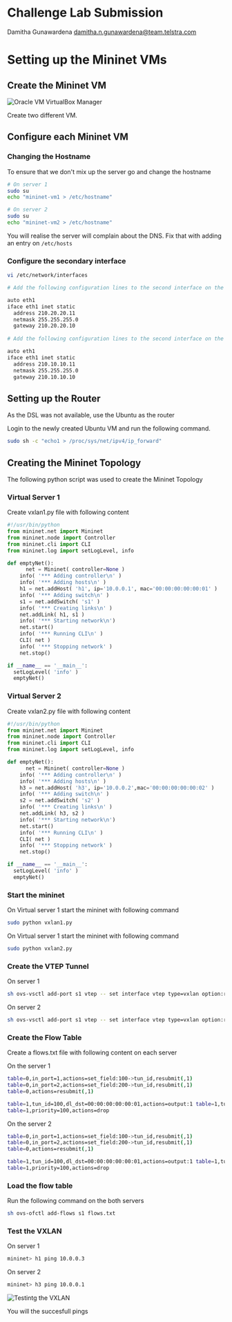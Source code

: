 # Challenge Lab Submission

Damitha Gunawardena
damitha.n.gunawardena@team.telstra.com

# Setting up the Mininet VMs

## Create the Mininet VM

![Oracle VM VirtualBox Manager](https://morphkurt.github.io/sdn/Image1.PNG)

Create two different VM.

## Configure each Mininet VM

### Changing the Hostname

To ensure that we don't mix up the server go and change the hostname

```bash
# On server 1
sudo su
echo "mininet-vm1 > /etc/hostname"

# On server 2
sudo su
echo "mininet-vm2 > /etc/hostname"
```

You will realise the server will complain about the DNS. Fix that with adding an entry on `/etc/hosts`


### Configure the secondary interface

```bash
vi /etc/network/interfaces

# Add the following configuration lines to the second interface on the VM1

auto eth1
iface eth1 inet static
  address 210.20.20.11
  netmask 255.255.255.0
  gateway 210.20.20.10
  
# Add the following configuration lines to the second interface on the VM2

auto eth1
iface eth1 inet static
  address 210.10.10.11
  netmask 255.255.255.0
  gateway 210.10.10.10

```

## Setting up the Router

As the DSL was not available, use the Ubuntu as the router

Login to the newly created Ubuntu VM and run the following command.

```bash
sudo sh -c "echo1 > /proc/sys/net/ipv4/ip_forward"
```

## Creating the Mininet Topology

The following python script was used to create the Mininet Topology

### Virtual Server 1

Create vxlan1.py file with following content

```python
#!/usr/bin/python
from mininet.net import Mininet
from mininet.node import Controller
from mininet.cli import CLI
from mininet.log import setLogLevel, info

def emptyNet():
      net = Mininet( controller=None )
    info( '*** Adding controller\n' )
    info( '*** Adding hosts\n' )
    h1 = net.addHost( 'h1', ip='10.0.0.1', mac='00:00:00:00:00:01' )
    info( '*** Adding switch\n' )
    s1 = net.addSwitch( 's1' )
    info( '*** Creating links\n' )
    net.addLink( h1, s1 )
    info( '*** Starting network\n')
    net.start()
    info( '*** Running CLI\n' )
    CLI( net )
    info( '*** Stopping network' )
    net.stop()

if __name__ == '__main__':
  setLogLevel( 'info' )
  emptyNet()
```


### Virtual Server 2

Create vxlan2.py file with following content

```python
#!/usr/bin/python
from mininet.net import Mininet
from mininet.node import Controller
from mininet.cli import CLI
from mininet.log import setLogLevel, info

def emptyNet():
      net = Mininet( controller=None )
    info( '*** Adding controller\n' )
    info( '*** Adding hosts\n' )
    h3 = net.addHost( 'h3', ip='10.0.0.2',mac='00:00:00:00:00:02' )
    info( '*** Adding switch\n' )
    s2 = net.addSwitch( 's2' )
    info( '*** Creating links\n' )
    net.addLink( h3, s2 )
    info( '*** Starting network\n')
    net.start()
    info( '*** Running CLI\n' )
    CLI( net )
    info( '*** Stopping network' )
    net.stop()

if __name__ == '__main__':
  setLogLevel( 'info' )
  emptyNet()
```

### Start the mininet

On Virtual server 1 start the mininet with following command

```bash
sudo python vxlan1.py
```

On Virtual server 1 start the mininet with following command

```bash
sudo python vxlan2.py
```

### Create the VTEP Tunnel

On server 1

```bash
sh ovs-vsctl add-port s1 vtep -- set interface vtep type=vxlan option:remote_ip=210.10.10.11 option:key=flow ofport_request=10 
```

On server 2

```bash
sh ovs-vsctl add-port s1 vtep -- set interface vtep type=vxlan option:remote_ip=210.20.20.11 option:key=flow ofport_request=10 
```

### Create the Flow Table

Create a flows.txt file with following content on each server

On the server 1
```bash
table=0,in_port=1,actions=set_field:100->tun_id,resubmit(,1)
table=0,in_port=2,actions=set_field:200->tun_id,resubmit(,1)
table=0,actions=resubmit(,1)

table=1,tun_id=100,dl_dst=00:00:00:00:00:01,actions=output:1 table=1,tun_id=200,dl_dst=00:00:00:00:00:01,actions=output:2 table=1,tun_id=100,dl_dst=00:00:00:00:00:02,actions=output:10 table=1,tun_id=200,dl_dst=00:00:00:00:00:02,actions=output:10 table=1,tun_id=100,arp,nw_dst=10.0.0.1,actions=output:1 table=1,tun_id=200,arp,nw_dst=10.0.0.1,actions=output:2 table=1,tun_id=100,arp,nw_dst=10.0.0.3,actions=output:10 table=1,tun_id=200,arp,nw_dst=10.0.0.3,actions=output:10 
table=1,priority=100,actions=drop 
```

On the server 2
```bash
table=0,in_port=1,actions=set_field:100->tun_id,resubmit(,1)
table=0,in_port=2,actions=set_field:200->tun_id,resubmit(,1)
table=0,actions=resubmit(,1)

table=1,tun_id=100,dl_dst=00:00:00:00:00:01,actions=output:1 table=1,tun_id=200,dl_dst=00:00:00:00:00:01,actions=output:2 table=1,tun_id=100,dl_dst=00:00:00:00:00:02,actions=output:10 table=1,tun_id=200,dl_dst=00:00:00:00:00:02,actions=output:10 table=1,tun_id=100,arp,nw_dst=10.0.0.1,actions=output:1 table=1,tun_id=200,arp,nw_dst=10.0.0.1,actions=output:2 table=1,tun_id=100,arp,nw_dst=10.0.0.3,actions=output:10 table=1,tun_id=200,arp,nw_dst=10.0.0.3,actions=output:10 
table=1,priority=100,actions=drop 
```

### Load the flow table

Run the following command on the both servers

```bash
sh ovs-ofctl add-flows s1 flows.txt
```

### Test the VXLAN 

On server 1

```bash
mininet> h1 ping 10.0.0.3
```

On server 2

```bash
mininet> h3 ping 10.0.0.1
```

![Testintg the VXLAN](https://morphkurt.github.io/sdn/Image2.PNG)

You will the succesfull pings

